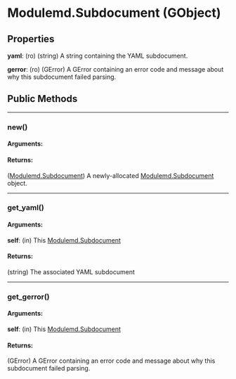 # Modulemd.Subdocument (GObject)

## Properties
__yaml__: (ro) (string) A string containing the YAML subdocument.

__gerror__: (ro) (GError) A GError containing an error code and message about why this subdocument failed parsing.

## Public Methods

---
### new()
#### Arguments:
#### Returns:
([Modulemd.Subdocument](Modulemd.Subdocument.md)) A newly-allocated [Modulemd.Subdocument](Modulemd.Subdocument.md) object.

---
### get_yaml()
#### Arguments:
__self__: (in) This [Modulemd.Subdocument](Modulemd.Subdocument.md)

#### Returns:
(string) The associated YAML subdocument

---

### get_gerror()
#### Arguments:
__self__: (in) This [Modulemd.Subdocument](Modulemd.Subdocument.md)

#### Returns:
(GError) A GError containing an error code and message about why this subdocument failed parsing.
